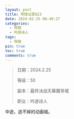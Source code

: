 ```yaml
---
layout: post
title: 导随记录823
date: 2024-02-25 08:49:27
categories:
  - 导随
  - 吟游诗人
tags:
  - 导随
pin: true
toc: true
comments: true
---
```

> 日期：2024.2.25
>
> 等级：50
>
> 副本：最终决战天幕魔导城
>
> 职业：吟游诗人

中途，逃不掉的动画城。